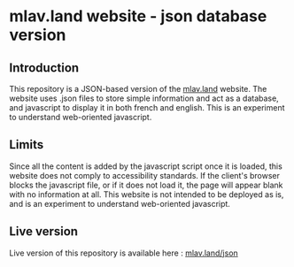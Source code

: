 # mlav.land website - json database version

## Introduction

This repository is a JSON-based version of the [mlav.land](https://mlav.land/) website. The website uses .json files to store simple information and act as a database, and javascript to display it in both french and english. This is an experiment to understand web-oriented javascript.

## Limits

Since all the content is added by the javascript script once it is loaded, this website does not comply to accessibility standards. If the client's browser blocks the javascript file, or if it does not load it, the page will appear blank with no information at all. This website is not intended to be deployed as is, and is an experiment to understand web-oriented javascript.

## Live version

Live version of this repository is available here : [mlav.land/json](https://mlav.land/json/)